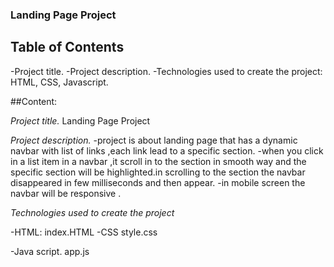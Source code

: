 ### Landing Page Project

## Table of Contents
-Project title.
-Project description.
-Technologies used to create the project: HTML, CSS, Javascript.


##Content:

*Project title.*
Landing Page Project


*Project description.*
-project is about landing page that has a dynamic navbar with list of links ,each link lead to a specific section.
-when you click in a list item in a navbar ,it scroll in to the section in smooth way and the specific section will be highlighted.in scrolling to the section the navbar disappeared in few milliseconds and then appear.
-in mobile screen the navbar will be responsive .


*Technologies used to create the project*

 -HTML:
index.HTML
-CSS
style.css

-Java script.
  app.js
